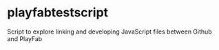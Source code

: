 # playfabtestscript
Script to explore linking and developing JavaScript files between Github and PlayFab
